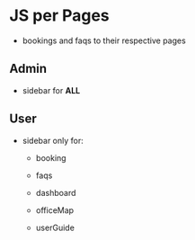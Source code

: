 # JS per Pages

- bookings and faqs to their respective pages

## Admin

- sidebar for **ALL**

## User

- sidebar only for:

  - booking

  - faqs

  - dashboard

  - officeMap

  - userGuide
